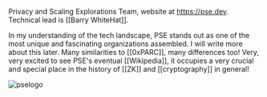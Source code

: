 Privacy and Scaling Explorations Team, website at https://pse.dev. Technical lead is [[Barry WhiteHat]].

In my understanding of the tech landscape, PSE stands out as one of the most unique and fascinating organizations assembled. I will write more about this later. Many similarities to [[0xPARC]], many differences too! Very, very excited to see PSE's eventual [[Wikipedia]], it occupies a very crucial and special place in the history of [[ZK]]  and [[cryptography]] in general!


![pselogo](https://pse.dev/_next/image?url=%2F_next%2Fstatic%2Fmedia%2Farchstar.30f39511.webp&w=3840&q=75)


